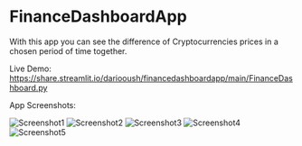 # FinanceDashboardApp
With this app you can see the difference of Cryptocurrencies prices in a chosen period of time together.

Live Demo:
https://share.streamlit.io/dariooush/financedashboardapp/main/FinanceDashboard.py


App Screenshots:

![Screenshot1](https://s6.uupload.ir/files/screenshot_(1)_zfn5.jpg)
![Screenshot2](https://s6.uupload.ir/files/screenshot_(2)_17fu.jpg)
![Screenshot3](https://s6.uupload.ir/files/screenshot_(3)_muul.jpg)
![Screenshot4](https://s6.uupload.ir/files/screenshot_(4)_mmt.jpg) 
![Screenshot5](https://s6.uupload.ir/files/screenshot_(5)_87er.jpg)
